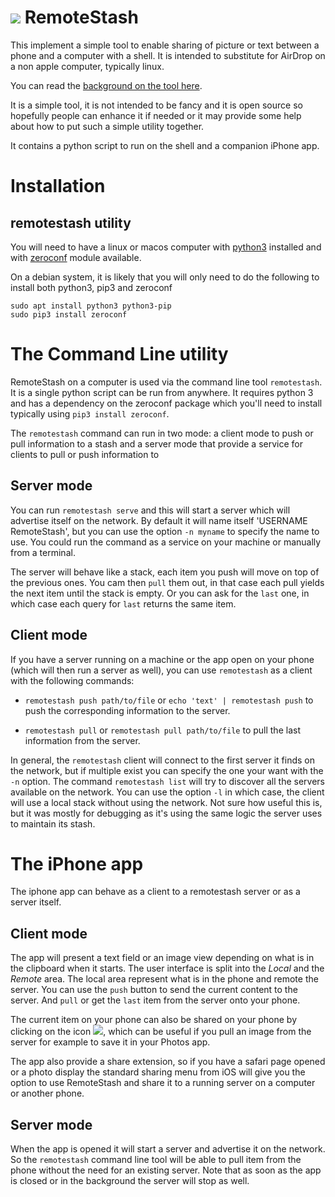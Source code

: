 # ![](https://raw.githubusercontent.com/roznet/remotestash/master/remotestash/Assets.xcassets/AppIcon.appiconset/App%20Icon%20-%2060x60%402x.png) RemoteStash


This implement a simple tool to enable sharing of picture or text between a phone and a computer with a shell. It is intended to substitute for AirDrop on a non apple computer, typically linux.

You can read the [background on the tool here](https://ro-z.net/blog/connectstats/how-to-airdrop-to-linux-part-1).

It is a simple tool, it is not intended to be fancy and it is open source so hopefully people can enhance it if needed or it may provide some help about how to put such a simple utility together.

It contains a python script to run on the shell and a companion iPhone app. 

# Installation

## remotestash utility

You will need to have a linux or macos computer with [python3](https://www.python.org/) installed and with [zeroconf](https://pypi.org/project/zeroconf/) module available.

On a debian system, it is likely that you will only need to do the following to install both python3, pip3 and zeroconf

```
sudo apt install python3 python3-pip
sudo pip3 install zeroconf
```



# The Command Line utility

RemoteStash on a computer is used via the command line tool `remotestash`. It is a single python script can be run from anywhere. It requires python 3 and has a dependency on the zeroconf package which you'll need to install typically using `pip3 install zeroconf`.

The `remotestash` command can run in two mode: a client mode to push or pull information to a stash and a server mode that provide a service for clients to pull or push information to

## Server mode

You can run `remotestash serve` and this will start a server which will advertise itself on the network. By default it will name itself 'USERNAME RemoteStash', but you can use the option `-n myname` to specify the name to use. You could run the command as a service on your machine or manually from a terminal.

The server will behave like a stack, each item you push will move on top of the previous ones. You cam then `pull` them out, in that case each pull yields the next item until the stack is empty. Or you can ask for the `last` one, in which case each query for `last` returns the same item.

## Client mode

If you have a server running on a machine or the app open on your phone (which will then run a server as well), you can use `remotestash` as a client with the following commands:

* `remotestash push path/to/file` or `echo 'text' | remotestash push` to push the corresponding information to the server. 

* `remotestash pull` or `remotestash pull path/to/file` to pull the last information from the server.

In general, the `remotestash` client will connect to the first server it finds on the network, but if multiple exist you can specify the one your want with the `-n` option. The command `remotestash list` will try to discover all the servers available on the network.
You can use the option `-l` in which case, the client will use a local stack without using the network. Not sure how useful this is, but it was mostly for debugging as it's using the same logic the server uses to maintain its stash.

# The iPhone app

The iphone app can behave as a client to a remotestash server or as a server itself.

## Client mode

The app will present a text field or an image view depending on what is in the clipboard when it starts. The user interface is split into the *Local* and the *Remote* area. The local area represent what is in the phone and remote the server. You can use the `push` button to send the current content to the server. And `pull` or get the `last` item from the server onto your phone.

The current item on your phone can also be shared on your phone by clicking on the icon ![](https://raw.githubusercontent.com/roznet/remotestash/master/remotestash/Assets.xcassets/702-share.imageset/702-share.png), which can be useful if you pull an image from the server for example to save it in your Photos app.

The app also provide a share extension, so if you have a safari page opened or a photo display the standard sharing menu from iOS will give you the option to use RemoteStash and share it to a running server on a computer or another phone.

## Server mode

When the app is opened it will start a server and advertise it on the network. So the `remotestash` command line tool will be able to pull item from the phone without the need for an existing server. Note that as soon as the app is closed or in the background the server will stop as well.


